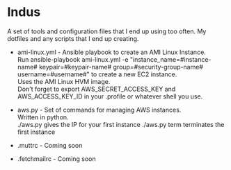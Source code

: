 Indus
=====

A set of tools and configuration files that I end up using too often. My dotfiles and any scripts that I end up creating.

* ami-linux.yml - Ansible playbook to create an AMI Linux Instance.  
  Run ansible-playbook ami-linux.yml -e "instance_name=#instance-name# keypair=#keypair-name# group=#security-group-name# username=#username#" to create a new EC2 instance.  
  Uses the AMI Linux HVM image.  
  Don't forget to export AWS_SECRET_ACCESS_KEY and AWS_ACCESS_KEY_ID in your .profile or whatever shell you use.

* aws.py - Set of commands for managing AWS instances.  
  Written in python.  
  ./aws.py gives the IP for your first instance
  ./aws.py term terminates the first instance

* .muttrc - Coming soon
* .fetchmailrc - Coming soon
